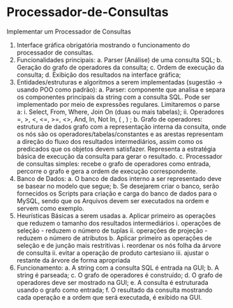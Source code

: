 # Processador-de-Consultas

Implementar um Processador de Consultas
1. Interface gráfica obrigatória mostrando o funcionamento do processador de consultas.
2. Funcionalidades principais:
a. Parser (Análise) de uma consulta SQL;
b. Geração do grafo de operadores da consulta;
c. Ordem de execução da consulta;
d. Exibição dos resultados na interface gráfica;
3. Entidades/estruturas e algoritmos a serem implementadas (sugestão -> usando POO como
padrão):
a. Parser: componente que analisa e separa os componentes principais da string com a
consulta SQL. Pode ser implementado por meio de expressões regulares. Limitaremos o
parse a:
i. Select, From, Where, Join On (duas ou mais tabelas);
ii. Operadores =, >, <, <=, >=, <>, And, In, Not In, ( , ) ;
b. Grafo de operadores: estrutura de dados grafo com a representação interna da consulta,
onde os nós são os operadores/tabelas/constantes e as arestas representam a direção do
fluxo dos resultados intermediários, assim como os predicados que os objetos devem
satisfazer. Representa a estratégia básica de execução da consulta para gerar o resultado.
c. Processador de consultas simples: recebe o grafo de operadores como entrada, percorre o
grafo e gera a ordem de execução correspondente.
4. Banco de Dados:
a. O banco de dados interno a ser representado deve se basear no modelo que segue;
b. Se desejarem criar o banco, serão fornecidos os Scripts para criação e carga do banco de
dados para o MySQL, sendo que os Arquivos devem ser executados na ordem e servem
como exemplo.
5. Heurísticas Básicas a serem usadas
a. Aplicar primeiro as operações que reduzem o tamanho dos resultados intermediários
i. operações de seleção - reduzem o número de tuplas
ii. operações de projeção - reduzem o número de atributos
b. Aplicar primeiro as operações de seleção e de junção mais restritivas
i. reordenar os nós folha da árvore de consulta
ii. evitar a operação de produto cartesiano
iii. ajustar o restante da árvore de forma apropriada
6. Funcionamento:
a. A string com a consulta SQL é entrada na GUI;
b. A string é parseada;
c. O grafo de operadores é construído;
d. O grafo de operadores deve ser mostrado na GUI;
e. A consulta é estruturada usando o grafo como entrada;
f. O resultado da consulta mostrando cada operação e a ordem que será executada, é exibido
na GUI.
